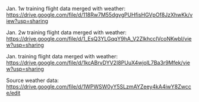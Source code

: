Jan. 1w training flight data merged with weather: https://drive.google.com/file/d/118Rw7M55dgvgPUHfisHGVpOf8JzXhwKk/view?usp=sharing

Jan. 2w training flight data merged with weather: https://drive.google.com/file/d/1_EsQ3YLGqqY9hA_V2ZlkhccIVcoNKwbI/view?usp=sharing

Jan. training flight data merged with weather: https://drive.google.com/file/d/1kcABrvDYV2I8PUuX4wjolL7Ba3r9Mfek/view?usp=sharing

Source weather data: https://drive.google.com/file/d/1WPWSW0yY5SLzmAYZeey4kA4iwY8Zwcce/edit
